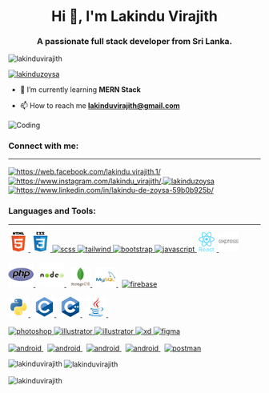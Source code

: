 <h1 align="center">Hi 👋, I'm Lakindu Virajith</h1>
<h3 align="center">A passionate full stack developer from Sri Lanka.</h3>

<p align="left"> <img src="https://komarev.com/ghpvc/?username=lakinduvirajith&label=Profile%20views&color=0e75b6&style=flat" alt="lakinduvirajith" /> </p>

<p align="left"> <a href="https://twitter.com/lakinduzoysa" target="blank"><img src="https://img.shields.io/twitter/follow/lakinduzoysa?logo=twitter&style=for-the-badge" alt="lakinduzoysa" /></a> </p>

- 🌱 I’m currently learning **MERN Stack**

- 📫 How to reach me **lakinduvirajith@gmail.com**

<img align="center" alt="Coding" width="400" src="https://media.tenor.com/2uyENRmiUt0AAAAC/coding.gif">

<h3 align="left">Connect with me:</h3>
<p align="left"><hr>
  <!--facebook icon-->
  <a href="https://fb.com/https://web.facebook.com/lakindu.virajith.1/" target="blank">
    <img align="center" src="https://raw.githubusercontent.com/rahuldkjain/github-profile-readme-generator/master/src/images/icons/Social/facebook.svg" alt="https://web.facebook.com/lakindu.virajith.1/" height="30" width="40" />
  </a>

  <!--instagram icon-->
  <a href="https://instagram.com/https://www.instagram.com/lakindu_virajith/" target="blank">
    <img align="center" src="https://raw.githubusercontent.com/rahuldkjain/github-profile-readme-generator/master/src/images/icons/Social/instagram.svg" alt="https://www.instagram.com/lakindu_virajith/" height="30" width="40" />
  </a>
  
  <!--twitter icon-->
  <a href="https://twitter.com/lakinduzoysa" target="blank">
    <img align="center" src="https://raw.githubusercontent.com/rahuldkjain/github-profile-readme-generator/master/src/images/icons/Social/twitter.svg" alt="lakinduzoysa" height="30" width="40" />
  </a>
  
  <!--linkedin icon-->
  <a href="https://linkedin.com/in/https://www.linkedin.com/in/lakindu-de-zoysa-59b0b925b/" target="blank">
    <img align="center" src="https://raw.githubusercontent.com/rahuldkjain/github-profile-readme-generator/master/src/images/icons/Social/linked-in-alt.svg" alt="https://www.linkedin.com/in/lakindu-de-zoysa-59b0b925b/" height="30" width="40" />
  </a>
</p>

<h3 align="left">Languages and Tools:</h3>
<p align="left"><hr>
  <!--html icon-->
  <a href="https://www.w3.org/html/" target="_blank" rel="noreferrer">
    <img src="https://raw.githubusercontent.com/devicons/devicon/master/icons/html5/html5-original-wordmark.svg" alt="html5" width="40" height="40"/> </a>
  
  <!--css icon-->
  <a href="https://www.w3schools.com/css/" target="_blank" rel="noreferrer">
    <img src="https://raw.githubusercontent.com/devicons/devicon/master/icons/css3/css3-original-wordmark.svg" alt="css3" width="40" height="40"/> </a>

  <!--scss icon-->
  <a href="https://tailwindcss.com" target="_blank" rel="noreferrer">
    <img src="https://www.vectorlogo.zone/logos/sass-lang/sass-lang-icon.svg" alt="scss" width="40" height="40"/> </a>

  <!--tailwind icon-->
  <a href="https://tailwindcss.com" target="_blank" rel="noreferrer">
    <img src="https://www.vectorlogo.zone/logos/tailwindcss/tailwindcss-icon.svg" alt="tailwind" width="40" height="40"/> </a>

  <!--bootstrap icon-->
  <a href="https://getbootstrap.com" target="_blank" rel="noreferrer">
    <img src="https://user-images.githubusercontent.com/86775461/211158038-2191dd1f-da32-4421-9d07-0206ca2ed6b3.png" alt="bootstrap" width="40" height="40"/> </a>
    
  <!--js icon-->
  <a href="https://developer.mozilla.org/en-US/docs/Web/JavaScript" target="_blank" rel="noreferrer">
    <img src="https://user-images.githubusercontent.com/86775461/211158066-10773487-f9f7-46c7-a286-63a01a19f9b7.png" alt="javascript" width="40" height="40"/> </a>
    
  <!--react icon-->
  <a href="https://reactjs.org/" target="_blank" rel="noreferrer">
    <img src="https://raw.githubusercontent.com/devicons/devicon/master/icons/react/react-original-wordmark.svg" alt="react" width="40" height="40"/> </a>
  
  <!--express icon-->
  <a href="https://expressjs.com" target="_blank" rel="noreferrer">
    <img src="https://raw.githubusercontent.com/devicons/devicon/master/icons/express/express-original-wordmark.svg" alt="express" width="40" height="40"/> </a>
  <br/><br/>
  
  <!--php icon-->
  <a href="https://www.php.net" target="_blank" rel="noreferrer">
    <img src="https://raw.githubusercontent.com/devicons/devicon/master/icons/php/php-original.svg" alt="php" width="50" height="50"/> </a>&nbsp;
    
  <!--node js icon-->
  <a href="https://nodejs.org" target="_blank" rel="noreferrer">
    <img src="https://raw.githubusercontent.com/devicons/devicon/master/icons/nodejs/nodejs-original-wordmark.svg" alt="nodejs" width="50" height="50"/> </a>&nbsp;
    
  <!--mongo db icon-->
  <a href="https://www.mongodb.com/" target="_blank" rel="noreferrer">
    <img src="https://raw.githubusercontent.com/devicons/devicon/master/icons/mongodb/mongodb-original-wordmark.svg" alt="mongodb" width="40" height="40"/> </a>&nbsp;
  
  <!--mysql icon-->
  <a href="https://www.mysql.com/" target="_blank" rel="noreferrer">
    <img src="https://raw.githubusercontent.com/devicons/devicon/master/icons/mysql/mysql-original-wordmark.svg" alt="mysql" width="40" height="40"/> </a>&nbsp;
    
  <!--firebase icon-->
  <a href="https://firebase.google.com/" target="_blank" rel="noreferrer">
    <img src="https://www.vectorlogo.zone/logos/firebase/firebase-icon.svg" alt="firebase" width="40" height="40"/> </a>
  <br/><br/>
  
  <!--python icon-->
  <a href="https://www.python.org" target="_blank" rel="noreferrer">
    <img src="https://raw.githubusercontent.com/devicons/devicon/master/icons/python/python-original.svg" alt="python" width="40" height="40"/> </a>&nbsp;
  
  <!--c icon-->
  <a href="https://www.cprogramming.com/" target="_blank" rel="noreferrer">
    <img src="https://raw.githubusercontent.com/devicons/devicon/master/icons/c/c-original.svg" alt="c" width="40" height="40"/> </a>&nbsp;
  
  <!--c++ icon-->
  <a href="https://www.w3schools.com/cpp/" target="_blank" rel="noreferrer">
    <img src="https://raw.githubusercontent.com/devicons/devicon/master/icons/cplusplus/cplusplus-original.svg" alt="cplusplus" width="40" height="40"/> </a>&nbsp;
  
  <!--java icon-->
  <a href="https://www.java.com" target="_blank" rel="noreferrer">
    <img src="https://raw.githubusercontent.com/devicons/devicon/master/icons/java/java-original.svg" alt="java" width="40" height="40"/> </a>&nbsp;
  <br/><br/>
    
  <!--photoshop icon-->
  <a href="https://www.photoshop.com/en" target="_blank" rel="noreferrer">
    <img src="https://user-images.githubusercontent.com/86775461/211157043-3da5d669-fc42-45ec-96f4-f7063eced4df.png" alt="photoshop" width="50" height="50"/> </a>
  
  <!--illustrator icon-->
  <a href="https://www.adobe.com/in/products/illustrator.html" target="_blank" rel="noreferrer">
    <img src="https://user-images.githubusercontent.com/86775461/211157111-470b768c-e85b-4987-8940-e9a3b5509548.png" alt="illustrator" width="50" height="50"/> </a>
  
  <!--premiere pro icon-->
  <a href="https://www.adobe.com/in/products/premiere.html" target="_blank" rel="noreferrer">
    <img src="https://user-images.githubusercontent.com/86775461/211157344-9e5e74dc-bf25-4f38-b0d5-ff9de4bd4752.png" alt="illustrator" width="50" height="50"/> </a>
  
  <!--xd icon-->
  <a href="https://www.adobe.com/products/xd.html" target="_blank" rel="noreferrer">
    <img src="https://user-images.githubusercontent.com/86775461/211157441-a721da13-03a1-4e9a-9627-ebed19ed7fec.png" alt="xd" width="50" height="50"/> </a>
  
  <!--figma icon-->
  <a href="https://www.figma.com/" target="_blank" rel="noreferrer">
    <img src="https://user-images.githubusercontent.com/86775461/211157515-fe344350-7783-4032-bc2a-459118f040fb.png" alt="figma" width="40" height="40"/> </a>
  <br/><br/>
  
  <!--android icon-->
  <a href="https://developer.android.com" target="_blank" rel="noreferrer">
     <img src="https://user-images.githubusercontent.com/86775461/211157590-7dacf851-8920-45bf-b8d9-bef04ec8e827.png" alt="android" width="40" height="40"/> </a>&nbsp;
  
  <!--visual studio icon-->
  <a href="https://visualstudio.microsoft.com" target="_blank" rel="noreferrer">
     <img src="https://user-images.githubusercontent.com/86775461/211157867-12116023-b91b-4f2f-a472-a4ab1980d402.png" alt="android" width="40" height="40"/> </a>&nbsp;
  
  <!--visual studio code icon-->
  <a href="https://code.visualstudio.com" target="_blank" rel="noreferrer">
     <img src="https://user-images.githubusercontent.com/86775461/211157739-56a58a21-768f-4594-91a3-c90140c8bfe5.png" alt="android" width="40" height="40"/> </a>&nbsp;
  
  <!--sublime text icon-->
  <a href="https://www.sublimetext.com" target="_blank" rel="noreferrer">
     <img src="https://user-images.githubusercontent.com/86775461/211158004-3f874ddb-f07e-4475-b1a2-49e5054460d8.png" alt="android" width="40" height="40"/> </a>&nbsp;
     
  <!--postman icon-->
  <a href="https://postman.com" target="_blank" rel="noreferrer">
    <img src="https://www.vectorlogo.zone/logos/getpostman/getpostman-icon.svg" alt="postman" width="40" height="40"/> </a>
</p>

<p><img align="left" src="https://github-readme-stats.vercel.app/api/top-langs?username=lakinduvirajith&show_icons=true&locale=en&layout=compact" alt="lakinduvirajith" /></p>

<p>&nbsp;<img align="center" src="https://github-readme-stats.vercel.app/api?username=lakinduvirajith&show_icons=true&locale=en" alt="lakinduvirajith" /></p>

<p><img align="center" src="https://github-readme-streak-stats.herokuapp.com/?user=lakinduvirajith&" alt="lakinduvirajith" /></p>

